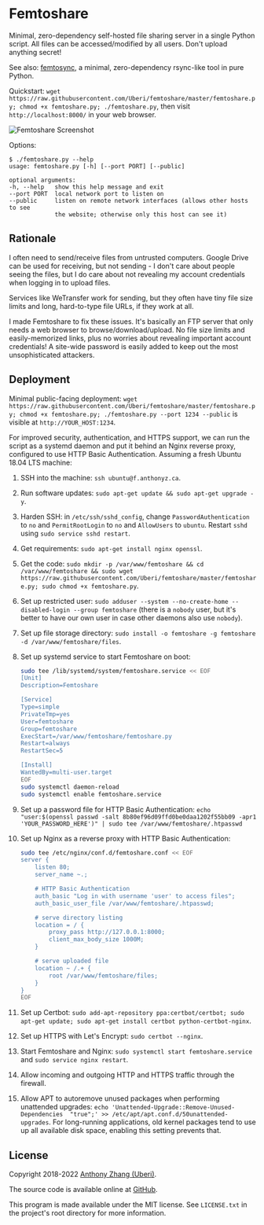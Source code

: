 Femtoshare
==========

Minimal, zero-dependency self-hosted file sharing server in a single Python script. All files can be accessed/modified by all users. Don't upload anything secret!

See also: [femtosync](https://github.com/Uberi/femtosync), a minimal, zero-dependency rsync-like tool in pure Python.

Quickstart: `wget https://raw.githubusercontent.com/Uberi/femtoshare/master/femtoshare.py; chmod +x femtoshare.py; ./femtoshare.py`, then visit `http://localhost:8000/` in your web browser.

![Femtoshare Screenshot](screenshot.png)

Options:

    $ ./femtoshare.py --help
    usage: femtoshare.py [-h] [--port PORT] [--public]

    optional arguments:
    -h, --help   show this help message and exit
    --port PORT  local network port to listen on
    --public     listen on remote network interfaces (allows other hosts to see
                 the website; otherwise only this host can see it)

Rationale
---------

I often need to send/receive files from untrusted computers. Google Drive can be used for receiving, but not sending - I don't care about people seeing the files, but I do care about not revealing my account credentials when logging in to upload files.

Services like WeTransfer work for sending, but they often have tiny file size limits and long, hard-to-type file URLs, if they work at all.

I made Femtoshare to fix these issues. It's basically an FTP server that only needs a web browser to browse/download/upload. No file size limits and easily-memorized links, plus no worries about revealing important account credentials! A site-wide password is easily added to keep out the most unsophisticated attackers.

Deployment
----------

Minimal public-facing deployment: `wget https://raw.githubusercontent.com/Uberi/femtoshare/master/femtoshare.py; chmod +x femtoshare.py; ./femtoshare.py --port 1234 --public` is visible at `http://YOUR_HOST:1234`.

For improved security, authentication, and HTTPS support, we can run the script as a systemd daemon and put it behind an Nginx reverse proxy, configured to use HTTP Basic Authentication. Assuming a fresh Ubuntu 18.04 LTS machine:

1. SSH into the machine: `ssh ubuntu@f.anthonyz.ca`.
2. Run software updates: `sudo apt-get update && sudo apt-get upgrade -y`.
3. Harden SSH: in `/etc/ssh/sshd_config`, change `PasswordAuthentication` to `no` and `PermitRootLogin` to `no` and `AllowUsers` to `ubuntu`. Restart `sshd` using `sudo service sshd restart`.
4. Get requirements: `sudo apt-get install nginx openssl`.
5. Get the code: `sudo mkdir -p /var/www/femtoshare && cd /var/www/femtoshare && sudo wget https://raw.githubusercontent.com/Uberi/femtoshare/master/femtoshare.py; sudo chmod +x femtoshare.py`.
6. Set up restricted user: `sudo adduser --system --no-create-home --disabled-login --group femtoshare` (there is a `nobody` user, but it's better to have our own user in case other daemons also use `nobody`).
7. Set up file storage directory: `sudo install -o femtoshare -g femtoshare -d /var/www/femtoshare/files`.
8. Set up systemd service to start Femtoshare on boot:

    ```bash
    sudo tee /lib/systemd/system/femtoshare.service << EOF
    [Unit]
    Description=Femtoshare

    [Service]
    Type=simple
    PrivateTmp=yes
    User=femtoshare
    Group=femtoshare
    ExecStart=/var/www/femtoshare/femtoshare.py
    Restart=always
    RestartSec=5

    [Install]
    WantedBy=multi-user.target
    EOF
    sudo systemctl daemon-reload
    sudo systemctl enable femtoshare.service
    ```

9. Set up a password file for HTTP Basic Authentication: `echo "user:$(openssl passwd -salt 8b80ef96d09ffd0be0daa1202f55bb09 -apr1 'YOUR_PASSWORD_HERE')" | sudo tee /var/www/femtoshare/.htpasswd`
10. Set up Nginx as a reverse proxy with HTTP Basic Authentication:

    ```bash
    sudo tee /etc/nginx/conf.d/femtoshare.conf << EOF
    server {
        listen 80;
        server_name ~.;

        # HTTP Basic Authentication
        auth_basic "Log in with username 'user' to access files";
        auth_basic_user_file /var/www/femtoshare/.htpasswd;

        # serve directory listing
        location = / {
            proxy_pass http://127.0.0.1:8000;
            client_max_body_size 1000M;
        }

        # serve uploaded file
        location ~ /.+ {
            root /var/www/femtoshare/files;
        }
    }
    EOF
    ```
11. Set up Certbot: `sudo add-apt-repository ppa:certbot/certbot; sudo apt-get update; sudo apt-get install certbot python-certbot-nginx`.
12. Set up HTTPS with Let's Encrypt: `sudo certbot --nginx`.
13. Start Femtoshare and Nginx: `sudo systemctl start femtoshare.service` and `sudo service nginx restart`.
14. Allow incoming and outgoing HTTP and HTTPS traffic through the firewall.
15. Allow APT to autoremove unused packages when performing unattended upgrades: `echo 'Unattended-Upgrade::Remove-Unused-Dependencies  "true";' >> /etc/apt/apt.conf.d/50unattended-upgrades`. For long-running applications, old kernel packages tend to use up all available disk space, enabling this setting prevents that.

License
-------

Copyright 2018-2022 [Anthony Zhang (Uberi)](http://anthonyz.ca).

The source code is available online at [GitHub](https://github.com/Uberi/femtoshare).

This program is made available under the MIT license. See ``LICENSE.txt`` in the project's root directory for more information.
